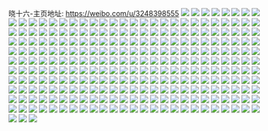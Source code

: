 晓十六-主页地址: https://weibo.com/u/3248398555 
![](https://wx4.sinaimg.cn/mw2000/c19ea0dbly1h9chkp6uzyj20c70cm0vx.jpg) 
![](https://wx4.sinaimg.cn/mw2000/c19ea0dbly1h9bqlr2nkdj20u0140wjq.jpg) 
![](https://wx4.sinaimg.cn/mw2000/c19ea0dbly1h97v0v7ofnj20u01sw7be.jpg) 
![](https://wx4.sinaimg.cn/mw2000/c19ea0dbly1h96rejc6prj20zo256gre.jpg) 
![](https://wx4.sinaimg.cn/mw2000/c19ea0dbly1h8wjgfvp7yj20rt15o7kh.jpg) 
![](https://wx4.sinaimg.cn/mw2000/c19ea0dbly1h8vcj8ani9j20uu0s276f.jpg) 
![](https://wx4.sinaimg.cn/mw2000/c19ea0dbly1h8ji23kvsaj20yt188ncv.jpg) 
![](https://wx4.sinaimg.cn/mw2000/c19ea0dbly1h875v8zq9ej213u0tu0y1.jpg) 
![](https://wx4.sinaimg.cn/mw2000/c19ea0dbly1h875v9iyj7j213u0tugtd.jpg) 
![](https://wx4.sinaimg.cn/mw2000/c19ea0dbly1h875v9zx3lj213u0tuq94.jpg) 
![](https://wx4.sinaimg.cn/mw2000/c19ea0dbly1h875v8o9wrj213u0tutga.jpg) 
![](https://wx4.sinaimg.cn/mw2000/c19ea0dbly1h82pn6k73sj20na0ehwjc.jpg) 
![](https://wx4.sinaimg.cn/mw2000/c19ea0dbly1h813nwd0vvj20zo256ter.jpg) 
![](https://wx4.sinaimg.cn/mw2000/c19ea0dbly1h7wsp5vtrmj20qo0tx43j.jpg) 
![](https://wx4.sinaimg.cn/mw2000/c19ea0dbly1h7v3lv0ermj20tz0q4q8x.jpg) 
![](https://wx4.sinaimg.cn/mw2000/c19ea0dbly1h7mxhe384cj20k00py78r.jpg) 
![](https://wx4.sinaimg.cn/mw2000/c19ea0dbly1h7lajo82ibj225s1mbhdy.jpg) 
![](https://wx4.sinaimg.cn/mw2000/c19ea0dbly1h7lajt3kg8j225s1mb7wm.jpg) 
![](https://wx4.sinaimg.cn/mw2000/c19ea0dbly1h7lajk7okcj225s1mbe86.jpg) 
![](https://wx4.sinaimg.cn/mw2000/c19ea0dbly1h7lajx81nhj225s1mbb2e.jpg) 
![](https://wx4.sinaimg.cn/mw2000/c19ea0dbly1h7lakcr7eej225s1mbe85.jpg) 
![](https://wx4.sinaimg.cn/mw2000/c19ea0dbly1h7lak1vg38j225s1mbx6u.jpg) 
![](https://wx4.sinaimg.cn/mw2000/c19ea0dbly1h7lak5fd9wj225s1mbqv9.jpg) 
![](https://wx4.sinaimg.cn/mw2000/c19ea0dbly1h7lak9605yj225s1mbu12.jpg) 
![](https://wx4.sinaimg.cn/mw2000/c19ea0dbly1h7lakg2ht1j225s1mb1l2.jpg) 
![](https://wx4.sinaimg.cn/mw2000/c19ea0dbly1h77atqrmdgj20qo0txmy4.jpg) 
![](https://wx4.sinaimg.cn/mw2000/c19ea0dbly1h6unhp5sorj20zo256qcz.jpg) 
![](https://wx4.sinaimg.cn/mw2000/c19ea0dbly1h6m7tc8tqoj20tu13u0vd.jpg) 
![](https://wx4.sinaimg.cn/mw2000/c19ea0dbly1h62yomf159j20tz0mi7hb.jpg) 
![](https://wx4.sinaimg.cn/mw2000/c19ea0dbly1h62yoow0plj20tz0miakl.jpg) 
![](https://wx4.sinaimg.cn/mw2000/c19ea0dbly1h60db6a60rj20pe0hsmxx.jpg) 
![](https://wx4.sinaimg.cn/mw2000/c19ea0dbly1h60db5ufzwj22io1w0u12.jpg) 
![](https://wx4.sinaimg.cn/mw2000/c19ea0dbly1h60db6g2a1j20kp0kpjrx.jpg) 
![](https://wx4.sinaimg.cn/mw2000/c19ea0dbly1h60db6uox4j213u0setbe.jpg) 
![](https://wx4.sinaimg.cn/mw2000/c19ea0dbly1h60db743uzj20u012wq68.jpg) 
![](https://wx4.sinaimg.cn/mw2000/c19ea0dbly1h5q3d1el0ej20tz0miaix.jpg) 
![](https://wx4.sinaimg.cn/mw2000/c19ea0dbly1h5maaz8c4rj22c03407wj.jpg) 
![](https://wx4.sinaimg.cn/mw2000/c19ea0dbly1h5maas2q05j20u00vcn0k.jpg) 
![](https://wx4.sinaimg.cn/mw2000/c19ea0dbly1h5lkav6uxkj23402c0hdu.jpg) 
![](https://wx4.sinaimg.cn/mw2000/c19ea0dbly1h5lkawjw57j23402c0npe.jpg) 
![](https://wx4.sinaimg.cn/mw2000/c19ea0dbly1h5fu2hadtwj23402c07wj.jpg) 
![](https://wx4.sinaimg.cn/mw2000/c19ea0dbly1h5fg2zwafjj21r80zk47e.jpg) 
![](https://wx4.sinaimg.cn/mw2000/c19ea0dbly1h5fg30mye9j21r80zkwmr.jpg) 
![](https://wx4.sinaimg.cn/mw2000/c19ea0dbly1h5aw2mxp2rj20pv0lndlf.jpg) 
![](https://wx4.sinaimg.cn/mw2000/c19ea0dbly1h5aw2mmdxuj20ps0dvq68.jpg) 
![](https://wx4.sinaimg.cn/mw2000/c19ea0dbly1h58x2b0r5gj20se1egwlg.jpg) 
![](https://wx4.sinaimg.cn/mw2000/c19ea0dbly1h50l1aocptj22c03401l0.jpg) 
![](https://wx4.sinaimg.cn/mw2000/c19ea0dbly1h4x6w5kgv5j20j60cttay.jpg) 
![](https://wx4.sinaimg.cn/mw2000/c19ea0dbly1h4r4dizk5kj21hc0u0gy6.jpg) 
![](https://wx4.sinaimg.cn/mw2000/c19ea0dbly1h3dwmvr87xj20u01hch0l.jpg) 
![](https://wx4.sinaimg.cn/mw2000/c19ea0dbly1h1n9wxaz1uj20uy0jcwim.jpg) 
![](https://wx4.sinaimg.cn/mw2000/c19ea0dbly1h1gglx68ojj20za0m4tig.jpg) 
![](https://wx4.sinaimg.cn/mw2000/c19ea0dbly1h0r19ro5waj22801o0e7g.jpg) 
![](https://wx4.sinaimg.cn/mw2000/c19ea0dbly1h0ooh7k5t4j20u0107afd.jpg) 
![](https://wx4.sinaimg.cn/mw2000/c19ea0dbly1h0bdqrjitxj20q50n3dlm.jpg) 
![](https://wx4.sinaimg.cn/mw2000/c19ea0dbly1gzxz8sh88mj20u01enk67.jpg) 
![](https://wx4.sinaimg.cn/mw2000/c19ea0dbly1gzxz7vyv0mj20u01swdvf.jpg) 
![](https://wx4.sinaimg.cn/mw2000/c19ea0dbly1gzs9ghwl41j23mw5gghdy.jpg) 
![](https://wx4.sinaimg.cn/mw2000/c19ea0dbly1gzs9gdsyqlj23mw5ggqv9.jpg) 
![](https://wx4.sinaimg.cn/mw2000/c19ea0dbly1gzs9glthe9j23mw5gg7wm.jpg) 
![](https://wx4.sinaimg.cn/mw2000/c19ea0dbly1gzs9gq49lcj23mw5ggkjp.jpg) 
![](https://wx4.sinaimg.cn/mw2000/c19ea0dbly1gzs9gtwb2xj23mw5gg1l2.jpg) 
![](https://wx4.sinaimg.cn/mw2000/c19ea0dbly1gzs9gxqz7lj23mw5ggb2d.jpg) 
![](https://wx4.sinaimg.cn/mw2000/c19ea0dbly1gzfors2wc3j22c03404qq.jpg) 
![](https://wx4.sinaimg.cn/mw2000/c19ea0dbly1gzejkrcpaoj22c03404qp.jpg) 
![](https://wx4.sinaimg.cn/mw2000/c19ea0dbly1gzdhastpzfj21o0280kjl.jpg) 
![](https://wx4.sinaimg.cn/mw2000/c19ea0dbly1gzdharmjuqj22c02r6npd.jpg) 
![](https://wx4.sinaimg.cn/mw2000/c19ea0dbly1gzbkul57cij22c0340kjn.jpg) 
![](https://wx4.sinaimg.cn/mw2000/c19ea0dbly1gzbkum08c3j22c03404qq.jpg) 
![](https://wx4.sinaimg.cn/mw2000/c19ea0dbly1gzahw05vw6j21o0280b29.jpg) 
![](https://wx4.sinaimg.cn/mw2000/c19ea0dbly1gzahw1sfxrj22c0340x6r.jpg) 
![](https://wx4.sinaimg.cn/mw2000/c19ea0dbly1gz440y1x15j22c0340b2a.jpg) 
![](https://wx4.sinaimg.cn/mw2000/c19ea0dbly1gz1rqaxqc6j20ir0qiabn.jpg) 
![](https://wx4.sinaimg.cn/mw2000/b10c1bc2ly1gypxfr8lpzj208c07j74l.jpg) 
![](https://wx4.sinaimg.cn/mw2000/c19ea0dbly1gyp3mmylg3j20u0140ttm.jpg) 
![](https://wx4.sinaimg.cn/mw2000/c19ea0dbly1gyipvyl0t6j21o0280qv0.jpg) 
![](https://wx4.sinaimg.cn/mw2000/c19ea0dbly1gygxokbjr0j23402c0u0x.jpg) 
![](https://wx4.sinaimg.cn/mw2000/c19ea0dbly1gygxolx8xvj22c0340b2a.jpg) 
![](https://wx4.sinaimg.cn/mw2000/c19ea0dbly1gy4y27im8cj20rs2bce22.jpg) 
![](https://wx4.sinaimg.cn/mw2000/c19ea0dbly1gy4y26eqaxj20rs1qix68.jpg) 
![](https://wx4.sinaimg.cn/mw2000/c19ea0dbly1gy4y28cta2j20rs2ba7wh.jpg) 
![](https://wx4.sinaimg.cn/mw2000/c19ea0dbly1gy4y29frt8j20rs3gzb29.jpg) 
![](https://wx4.sinaimg.cn/mw2000/c19ea0dbly1gy4y2a0wl8j20rs15owud.jpg) 
![](https://wx4.sinaimg.cn/mw2000/c19ea0dbly1gy4y2bus56j23402c04qt.jpg) 
![](https://wx4.sinaimg.cn/mw2000/c19ea0dbly1gy4y2dhl37j23402c01ky.jpg) 
![](https://wx4.sinaimg.cn/mw2000/c19ea0dbly1gy0w03ap0nj23402c0e83.jpg) 
![](https://wx4.sinaimg.cn/mw2000/c19ea0dbly1gy0w01fc2bj23402c07wj.jpg) 
![](https://wx4.sinaimg.cn/mw2000/c19ea0dbly1gxvoqb6nvyj23402c07wl.jpg) 
![](https://wx4.sinaimg.cn/mw2000/c19ea0dbly1gxvoqee5inj23402c01l2.jpg) 
![](https://wx4.sinaimg.cn/mw2000/c19ea0dbly1gxvoqhehv4j23402c01l1.jpg) 
![](https://wx4.sinaimg.cn/mw2000/c19ea0dbly1gxvoqkhtu9j23402c0e85.jpg) 
![](https://wx4.sinaimg.cn/mw2000/c19ea0dbly1gxvoqmxk0zj23402c0kjp.jpg) 
![](https://wx4.sinaimg.cn/mw2000/c19ea0dbly1gxvoqq9sxfj22c0340nph.jpg) 
![](https://wx4.sinaimg.cn/mw2000/c19ea0dbly1gxvoqsljijj23402c07wk.jpg) 
![](https://wx4.sinaimg.cn/mw2000/c19ea0dbly1gxvoquxqxoj22c0340nph.jpg) 
![](https://wx4.sinaimg.cn/mw2000/c19ea0dbly1gxvoq7008vj23402c0nph.jpg) 
![](https://wx4.sinaimg.cn/mw2000/c19ea0dbly1gxspq5fv8oj20j609at96.jpg) 
![](https://wx4.sinaimg.cn/mw2000/c19ea0dbly1gxqgdej19dj20u00miwp4.jpg) 
![](https://wx4.sinaimg.cn/mw2000/c19ea0dbly1gxnot6uzimj21mc25s1kx.jpg) 
![](https://wx4.sinaimg.cn/mw2000/c19ea0dbly1gxnot6f41nj21mc25shck.jpg) 
![](https://wx4.sinaimg.cn/mw2000/c19ea0dbly1gxnot7mo1uj225s1mc1kx.jpg) 
![](https://wx4.sinaimg.cn/mw2000/c19ea0dbly1gxkh85p39kj20mb0rwqb4.jpg) 
![](https://wx4.sinaimg.cn/mw2000/c19ea0dbly1gxkh86md5tj23402c07wi.jpg) 
![](https://wx4.sinaimg.cn/mw2000/c19ea0dbly1gxhrtqzidcj23402c0qv7.jpg) 
![](https://wx4.sinaimg.cn/mw2000/c19ea0dbly1gxhrkoyjapj22801o0npd.jpg) 
![](https://wx4.sinaimg.cn/mw2000/c19ea0dbly1gxhrtx6udfj22801o0kjm.jpg) 
![](https://wx4.sinaimg.cn/mw2000/c19ea0dbly1gxhru1mrxmj22801o0x6p.jpg) 
![](https://wx4.sinaimg.cn/mw2000/c19ea0dbly1gxhrmyxtwmj22801o0qv5.jpg) 
![](https://wx4.sinaimg.cn/mw2000/c19ea0dbly1gxhru78b6uj23402c01l0.jpg) 
![](https://wx4.sinaimg.cn/mw2000/c19ea0dbly1gxhruah3goj23402c07wj.jpg) 
![](https://wx4.sinaimg.cn/mw2000/c19ea0dbly1gxhrufkotmj23402c0e84.jpg) 
![](https://wx4.sinaimg.cn/mw2000/c19ea0dbly1gxhrumwl0vj23402c0b2c.jpg) 
![](https://wx4.sinaimg.cn/mw2000/c19ea0dbly1gx951onncjj22bd2bdx6p.jpg) 
![](https://wx4.sinaimg.cn/mw2000/c19ea0dbly1gx7ur4clrsj23402c0hdt.jpg) 
![](https://wx4.sinaimg.cn/mw2000/c19ea0dbly1gx7ur5ngtbj22dc1s0b2a.jpg) 
![](https://wx4.sinaimg.cn/mw2000/c19ea0dbly1gx7ur6ax77j21hc1hc1kx.jpg) 
![](https://wx4.sinaimg.cn/mw2000/c19ea0dbly1gx7ur71m2uj23401r0npd.jpg) 
![](https://wx4.sinaimg.cn/mw2000/c19ea0dbly1gx26miaia2j23402c0qv6.jpg) 
![](https://wx4.sinaimg.cn/mw2000/c19ea0dbly1gwvurtmxvuj22c0340e82.jpg) 
![](https://wx4.sinaimg.cn/mw2000/c19ea0dbly1gwvurx1azzj22c0340kjm.jpg) 
![](https://wx4.sinaimg.cn/mw2000/c19ea0dbly1gvty6w087rj225s1mcb29.jpg) 
![](https://wx4.sinaimg.cn/mw2000/c19ea0dbly1gvty6x9j6wj21o0280kjm.jpg) 
![](https://wx4.sinaimg.cn/mw2000/c19ea0dbly1gvty6xzdroj22801o0b29.jpg) 
![](https://wx4.sinaimg.cn/mw2000/c19ea0dbly1gvty6yrji4j22801o0u0x.jpg) 
![](https://wx4.sinaimg.cn/mw2000/c19ea0dbly1gvty70mr44j23402c0hdw.jpg) 
![](https://wx4.sinaimg.cn/mw2000/c19ea0dbly1gvty73u5cxj22c0340kjo.jpg) 
![](https://wx4.sinaimg.cn/mw2000/c19ea0dbly1gvty6v5m94j21o0280e82.jpg) 
![](https://wx4.sinaimg.cn/mw2000/c19ea0dbly1gvty76k6ogj23402c0x6r.jpg) 
![](https://wx4.sinaimg.cn/mw2000/003xPWR5ly1gvqbnmnbp7j62c0340kjm02.jpg) 
![](https://wx4.sinaimg.cn/mw2000/003xPWR5ly1gvqbnob5fjj62801o0e8102.jpg) 
![](https://wx4.sinaimg.cn/mw2000/003xPWR5ly1gvqbnov0g2j61hc0u0dll02.jpg) 
![](https://wx4.sinaimg.cn/mw2000/003xPWR5ly1gvi3ucedzej63402c0b2a02.jpg) 
![](https://wx4.sinaimg.cn/mw2000/003xPWR5ly1gvi3t4n898j62801o0hdt02.jpg) 
![](https://wx4.sinaimg.cn/mw2000/003xPWR5ly1gvi3t3ticfj62801o0u0x02.jpg) 
![](https://wx4.sinaimg.cn/mw2000/003xPWR5ly1gvi3t5gahoj61o0280qv502.jpg) 
![](https://wx4.sinaimg.cn/mw2000/003xPWR5ly1gvi3t6789yj62801o04qp02.jpg) 
![](https://wx4.sinaimg.cn/mw2000/003xPWR5ly1gvi3uadbxbj63402c0b2a02.jpg) 
![](https://wx4.sinaimg.cn/mw2000/003xPWR5ly1gvi3uf175zj63402c0x6q02.jpg) 
![](https://wx4.sinaimg.cn/mw2000/003xPWR5ly1gvi3u86xk5j63402c04qq02.jpg) 
![](https://wx4.sinaimg.cn/mw2000/c19ea0dbly1gu6pkn8ywaj22s12s1x6r.jpg) 
![](https://wx4.sinaimg.cn/mw2000/c19ea0dbly1gu6pkouthtj23403407wj.jpg) 
![](https://wx4.sinaimg.cn/mw2000/c19ea0dbly1gu6pkpizl3j21ma25s7wh.jpg) 
![](https://wx4.sinaimg.cn/mw2000/c19ea0dbly1gu6pkq89uaj21ma25s4qp.jpg) 
![](https://wx4.sinaimg.cn/mw2000/c19ea0dbly1gu6pklf3ayj21ma25s7wh.jpg) 
![](https://wx4.sinaimg.cn/mw2000/c19ea0dbly1gu6pkqvk55j21ma25sb29.jpg) 
![](https://wx4.sinaimg.cn/mw2000/c19ea0dbly1gu6pkrkgz4j225s1mab29.jpg) 
![](https://wx4.sinaimg.cn/mw2000/c19ea0dbly1gu6pkucyjbj23402c0x6q.jpg) 
![](https://wx4.sinaimg.cn/mw2000/c19ea0dbly1gu6pthw4yrj2340340u0y.jpg) 
![](https://wx4.sinaimg.cn/mw2000/c19ea0dbly1gtwq0tvl57j21400u04jt.jpg) 
![](https://wx4.sinaimg.cn/mw2000/c19ea0dbly1gttazueofoj23402c04qq.jpg) 
![](https://wx4.sinaimg.cn/mw2000/c19ea0dbly1gttazn97xjj23402c0npd.jpg) 
![](https://wx4.sinaimg.cn/mw2000/c19ea0dbly1gttazpmst1j23402c01ky.jpg) 
![](https://wx4.sinaimg.cn/mw2000/c19ea0dbly1gttazs75ckj23402c0npd.jpg) 
![](https://wx4.sinaimg.cn/mw2000/c19ea0dbly1gtfetze3jmj225s1mats9.jpg) 
![](https://wx4.sinaimg.cn/mw2000/c19ea0dbly1gtfetzqeitj225s1matwj.jpg) 
![](https://wx4.sinaimg.cn/mw2000/c19ea0dbly1gtfet54yz0j23402c07wk.jpg) 
![](https://wx4.sinaimg.cn/mw2000/c19ea0dbly1gtfet2ivrhj23402c0npf.jpg) 
![](https://wx4.sinaimg.cn/mw2000/c19ea0dbly1gruov0j5y6j23402c0hdu.jpg) 
![](https://wx4.sinaimg.cn/mw2000/c19ea0dbly1grj4gpsy49j20pz0r8gxg.jpg) 
![](https://wx4.sinaimg.cn/mw2000/c19ea0dbly1grj4gq4an2j20ph0qoqcu.jpg) 
![](https://wx4.sinaimg.cn/mw2000/c19ea0dbly1grj4gqeng5j20u01sxb0k.jpg) 
![](https://wx4.sinaimg.cn/mw2000/c19ea0dbly1grj4gqrd5uj20qb1hw1gy.jpg) 
![](https://wx4.sinaimg.cn/mw2000/c19ea0dbly1grj4gr875aj20q41gh4il.jpg) 
![](https://wx4.sinaimg.cn/mw2000/c19ea0dbly1gr8y16qtd3j22c0340qv6.jpg) 
![](https://wx4.sinaimg.cn/mw2000/c19ea0dbly1gr8y1aok0zj22c0340hdu.jpg) 
![](https://wx4.sinaimg.cn/mw2000/c19ea0dbly1gr8y1diledj22c0340e82.jpg) 
![](https://wx4.sinaimg.cn/mw2000/c19ea0dbly1gr8y13d15hj23402c0hdu.jpg) 
![](https://wx4.sinaimg.cn/mw2000/c19ea0dbly1gr8y1gkmwjj23402c0e82.jpg) 
![](https://wx4.sinaimg.cn/mw2000/c19ea0dbly1gr8y1j7w1rj23402c0hdu.jpg) 
![](https://wx4.sinaimg.cn/mw2000/c19ea0dbly1gr8y1lxmc7j22c0340b2a.jpg) 
![](https://wx4.sinaimg.cn/mw2000/c19ea0dbly1gr8y1os9duj23402c07wi.jpg) 
![](https://wx4.sinaimg.cn/mw2000/c19ea0dbly1gr8y1rwbvdj23402c0e82.jpg) 
![](https://wx4.sinaimg.cn/mw2000/c19ea0dbly1gr8y1vcrdfj23402c0hdu.jpg) 
![](https://wx4.sinaimg.cn/mw2000/c19ea0dbly1gr8y1yqu40j23402c07wi.jpg) 
![](https://wx4.sinaimg.cn/mw2000/c19ea0dbly1gqzmeul990j23402c0e82.jpg) 
![](https://wx4.sinaimg.cn/mw2000/c19ea0dbly1gqzmewltaej23402c0hdt.jpg) 
![](https://wx4.sinaimg.cn/mw2000/c19ea0dbly1gqzmeykb73j23402c04qq.jpg) 
![](https://wx4.sinaimg.cn/mw2000/c19ea0dbly1gqzmes8r5rj22c03404qr.jpg) 
![](https://wx4.sinaimg.cn/mw2000/c19ea0dbly1gqtvkx5vvmj22c03407wj.jpg) 
![](https://wx4.sinaimg.cn/mw2000/c19ea0dbly1gqtvky8b2kj21o0280kjl.jpg) 
![](https://wx4.sinaimg.cn/mw2000/c19ea0dbly1gqtvkzuxt6j22c03407wl.jpg) 
![](https://wx4.sinaimg.cn/mw2000/c19ea0dbly1gqtvl11kf9j21o0280hdt.jpg) 
![](https://wx4.sinaimg.cn/mw2000/c19ea0dbly1gqtvl1lsqkj21o0280kjl.jpg) 
![](https://wx4.sinaimg.cn/mw2000/c19ea0dbly1gqtvl2l023j21o02804qq.jpg) 
![](https://wx4.sinaimg.cn/mw2000/c19ea0dbly1gqtvl3620vj21o0280b29.jpg) 
![](https://wx4.sinaimg.cn/mw2000/c19ea0dbly1gqtvl40hzgj22c03407wi.jpg) 
![](https://wx4.sinaimg.cn/mw2000/c19ea0dbly1gqrfqfwot1j20ak1iaq6v.jpg) 
![](https://wx4.sinaimg.cn/mw2000/c19ea0dbly1gqoywq1oshj21o0280b2a.jpg) 
![](https://wx4.sinaimg.cn/mw2000/c19ea0dbly1gqmjuy918kj21o02807wh.jpg) 
![](https://wx4.sinaimg.cn/mw2000/c19ea0dbly1gqhvbc8nk2j21o0280noa.jpg) 
![](https://wx4.sinaimg.cn/mw2000/c19ea0dbly1gq7s855r8kj23402c0x6p.jpg) 
![](https://wx4.sinaimg.cn/mw2000/c19ea0dbly1gq7s872y3nj23402c0u0x.jpg) 
![](https://wx4.sinaimg.cn/mw2000/c19ea0dbly1gq7s88z1tyj23402c0qv5.jpg) 
![](https://wx4.sinaimg.cn/mw2000/c19ea0dbly1gq7s8b5it4j23402c0npd.jpg) 
![](https://wx4.sinaimg.cn/mw2000/c19ea0dbly1gq7s8cwmnhj21o02807wh.jpg) 
![](https://wx4.sinaimg.cn/mw2000/c19ea0dbly1gq7s8e2n4rj23402c0npd.jpg) 
![](https://wx4.sinaimg.cn/mw2000/c19ea0dbly1gq7s8ivf0pj23402c0npd.jpg) 
![](https://wx4.sinaimg.cn/mw2000/c19ea0dbly1gq7s8fykv7j23402c0u0x.jpg) 
![](https://wx4.sinaimg.cn/mw2000/c19ea0dbly1gq7s843lttj22c0340u0y.jpg) 
![](https://wx4.sinaimg.cn/mw2000/c19ea0dbly1gq0evwf8hlj23402c0hdt.jpg) 
![](https://wx4.sinaimg.cn/mw2000/c19ea0dbly1gq0evyxmy4j23402c0x6p.jpg) 
![](https://wx4.sinaimg.cn/mw2000/c19ea0dbly1gq0ew1nov9j22c03401kz.jpg) 
![](https://wx4.sinaimg.cn/mw2000/c19ea0dbly1gq0ew3dyxbj23402c0hdt.jpg) 
![](https://wx4.sinaimg.cn/mw2000/c19ea0dbly1gq0ew5wn2xj21o0280u0x.jpg) 
![](https://wx4.sinaimg.cn/mw2000/c19ea0dbly1gq0ew6n3o0j23402c0kj3.jpg) 
![](https://wx4.sinaimg.cn/mw2000/c19ea0dbly1gq0ew90de7j23402c0e81.jpg) 
![](https://wx4.sinaimg.cn/mw2000/c19ea0dbly1gq0ewacqcwj23402c01kx.jpg) 
![](https://wx4.sinaimg.cn/mw2000/c19ea0dbly1gq0ewc7jn2j23402c0b29.jpg) 
![](https://wx4.sinaimg.cn/mw2000/c19ea0dbly1gpzbm31kv8j23402c0kjl.jpg) 
![](https://wx4.sinaimg.cn/mw2000/c19ea0dbly1gpzbm4ks8cj213u0tu1kx.jpg) 
![](https://wx4.sinaimg.cn/mw2000/c19ea0dbly1gpzcfwhoiqj23402c0hdv.jpg) 
![](https://wx4.sinaimg.cn/mw2000/c19ea0dbly1gpzbm0fhdyj23402c0b29.jpg) 
![](https://wx4.sinaimg.cn/mw2000/c19ea0dbly1gpzcg0mk5oj21o0280e81.jpg) 
![](https://wx4.sinaimg.cn/mw2000/c19ea0dbly1gpzcg3rjgkj23402c04qq.jpg) 
![](https://wx4.sinaimg.cn/mw2000/c19ea0dbly1gpxml7ya7aj21sc2dse83.jpg) 
![](https://wx4.sinaimg.cn/mw2000/c19ea0dbly1gpxml6wo1uj21sc2ds7wj.jpg) 
![](https://wx4.sinaimg.cn/mw2000/c19ea0dbly1gpxml96rlyj22c0340npd.jpg) 
![](https://wx4.sinaimg.cn/mw2000/c19ea0dbly1gpxmlbccrzj23402c0u0x.jpg) 
![](https://wx4.sinaimg.cn/mw2000/c19ea0dbly1gpx5vh1rinj23402c04qr.jpg) 
![](https://wx4.sinaimg.cn/mw2000/c19ea0dbly1gpx5vdxbidj23402c0kjn.jpg) 
![](https://wx4.sinaimg.cn/mw2000/c19ea0dbly1gpx5vjvzywj23402c07wi.jpg) 
![](https://wx4.sinaimg.cn/mw2000/c19ea0dbly1gpx5vmh9f3j23402c01ky.jpg) 
![](https://wx4.sinaimg.cn/mw2000/c19ea0dbly1gpx5vp1vv8j23402c0hdu.jpg) 
![](https://wx4.sinaimg.cn/mw2000/c19ea0dbly1gpx5vs959nj23402c0b2a.jpg) 
![](https://wx4.sinaimg.cn/mw2000/c19ea0dbly1gpx5vuxlxoj23402c01kz.jpg) 
![](https://wx4.sinaimg.cn/mw2000/c19ea0dbly1gpx5vxb68hj23402c0qv5.jpg) 
![](https://wx4.sinaimg.cn/mw2000/c19ea0dbly1gpx5w0iyiyj23402c0u0z.jpg) 
![](https://wx4.sinaimg.cn/mw2000/c19ea0dbly1gpx5w3j5joj23402c0x6q.jpg) 
![](https://wx4.sinaimg.cn/mw2000/c19ea0dbly1gppxn7j2o5j216p0o1tqb.jpg) 
![](https://wx4.sinaimg.cn/mw2000/c19ea0dbly1gppxn7t0zmj21a90q1e5m.jpg) 
![](https://wx4.sinaimg.cn/mw2000/c19ea0dbly1gppxn82vn7j21bi0qptot.jpg) 
![](https://wx4.sinaimg.cn/mw2000/c19ea0dbly1gppxn8dbuuj20o7170gzs.jpg) 
![](https://wx4.sinaimg.cn/mw2000/c19ea0dbly1gpnnupjsbcj22c0340hdu.jpg) 
![](https://wx4.sinaimg.cn/mw2000/c19ea0dbly1gpnnut0r15j22c0340npf.jpg) 
![](https://wx4.sinaimg.cn/mw2000/c19ea0dbly1gpnnuvvgtpj22c0340qv5.jpg) 
![](https://wx4.sinaimg.cn/mw2000/c19ea0dbly1gpchtc7amvj22c0340b2a.jpg) 
![](https://wx4.sinaimg.cn/mw2000/c19ea0dbly1gpbfj68hslj23402c0kjm.jpg) 
![](https://wx4.sinaimg.cn/mw2000/c19ea0dbly1gpbfje7uflj23402c04qr.jpg) 
![](https://wx4.sinaimg.cn/mw2000/c19ea0dbly1gpbfixx7rhj23402c0x6s.jpg) 
![](https://wx4.sinaimg.cn/mw2000/c19ea0dbly1gpbfji2bnlj22c0340u0x.jpg) 
![](https://wx4.sinaimg.cn/mw2000/c19ea0dbly1gpbfjklyyxj23402c0npd.jpg) 
![](https://wx4.sinaimg.cn/mw2000/c19ea0dbly1gpbfjngi3tj23402c0qv5.jpg) 
![](https://wx4.sinaimg.cn/mw2000/c19ea0dbly1gpb30vsesrj23402c0npe.jpg) 
![](https://wx4.sinaimg.cn/mw2000/c19ea0dbly1gpb30tnfuij23402c07wh.jpg) 
![](https://wx4.sinaimg.cn/mw2000/c19ea0dbly1gpb30xq97dj23402c0kjl.jpg) 
![](https://wx4.sinaimg.cn/mw2000/c19ea0dbly1gpb30zjuxqj23402c0hdt.jpg) 
![](https://wx4.sinaimg.cn/mw2000/c19ea0dbly1gpb3110xk2j23402c07wh.jpg) 
![](https://wx4.sinaimg.cn/mw2000/c19ea0dbly1gpb312gu8cj23402c04qp.jpg) 
![](https://wx4.sinaimg.cn/mw2000/c19ea0dbly1gousig6b4oj20ku0i5wfk.jpg) 
![](https://wx4.sinaimg.cn/mw2000/c19ea0dbly1gojktfc6etj22c0340npd.jpg) 
![](https://wx4.sinaimg.cn/mw2000/c19ea0dbly1gojkqkokqkj22c0340kjl.jpg) 
![](https://wx4.sinaimg.cn/mw2000/c19ea0dbly1gojkqmnjeaj22c0340nnk.jpg) 
![](https://wx4.sinaimg.cn/mw2000/c19ea0dbly1gojkqoz4pkj22c03404qq.jpg) 
![](https://wx4.sinaimg.cn/mw2000/c19ea0dbly1gojkqr2ue8j22c0340kjl.jpg) 
![](https://wx4.sinaimg.cn/mw2000/c19ea0dbly1gojkqiqenyj22c03404qp.jpg) 
![](https://wx4.sinaimg.cn/mw2000/c19ea0dbly1gojkqsue49j23402c0u0i.jpg) 
![](https://wx4.sinaimg.cn/mw2000/c19ea0dbly1gojkqve859j23402c0e83.jpg) 
![](https://wx4.sinaimg.cn/mw2000/c19ea0dbly1gojkqxs6p0j23402c0hdu.jpg) 
![](https://wx4.sinaimg.cn/mw2000/c19ea0dbly1gojkr12t9ij23402c07wk.jpg) 
![](https://wx4.sinaimg.cn/mw2000/c19ea0dbly1gobo598docj219l0vsqeg.jpg) 
![](https://wx4.sinaimg.cn/mw2000/c19ea0dbly1go3l4ifgnnj21sc23lkjl.jpg) 

